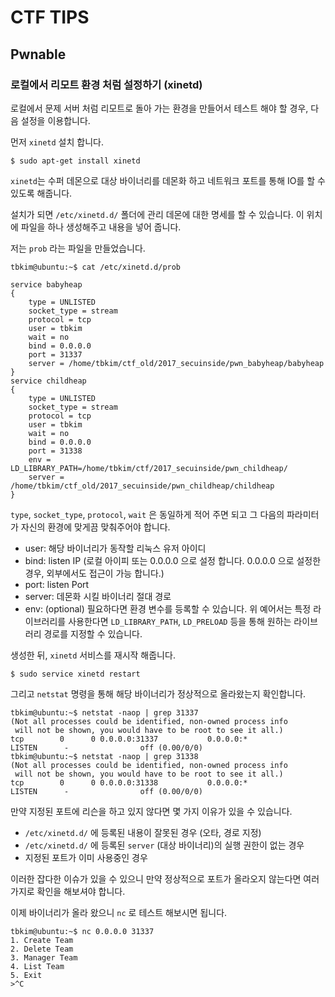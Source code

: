 # CTF TIPS

## Pwnable

### 로컬에서 리모트 환경 처럼 설정하기 (xinetd)

로컬에서 문제 서버 처럼 리모트로 돌아 가는 환경을 만들어서 테스트 해야 할 경우, 다음 설정을 이용합니다.

먼저 `xinetd` 설치 합니다.

```
$ sudo apt-get install xinetd
```

`xinetd`는 수퍼 데몬으로 대상 바이너리를 데몬화 하고 네트워크 포트를 통해 IO를 할 수 있도록 해줍니다.

설치가 되면 `/etc/xinetd.d/` 폴더에 관리 데몬에 대한 명세를 할 수 있습니다. 이 위치에 파일을 하나 생성해주고 내용을 넣어 줍니다.

저는 `prob` 라는 파일을 만들었습니다.

```
tbkim@ubuntu:~$ cat /etc/xinetd.d/prob

service babyheap
{
    type = UNLISTED
    socket_type = stream
    protocol = tcp
    user = tbkim
    wait = no
    bind = 0.0.0.0
    port = 31337
    server = /home/tbkim/ctf_old/2017_secuinside/pwn_babyheap/babyheap
}
service childheap
{
    type = UNLISTED
    socket_type = stream
    protocol = tcp
    user = tbkim
    wait = no
    bind = 0.0.0.0
    port = 31338
    env = LD_LIBRARY_PATH=/home/tbkim/ctf/2017_secuinside/pwn_childheap/
    server = /home/tbkim/ctf_old/2017_secuinside/pwn_childheap/childheap
}
```

`type`, `socket_type`, `protocol`, `wait` 은 동일하게 적어 주면 되고 그 다음의 파라미터가 자신의 환경에 맞게끔 맞춰주어야 합니다.

- user: 해당 바이너리가 동작할 리눅스 유저 아이디
- bind: listen IP (로컬 아이피 또는 0.0.0.0 으로 설정 합니다. 0.0.0.0 으로 설정한 경우, 외부에서도 접근이 가능 합니다.)
- port: listen Port
- server: 데몬화 시킬 바이너리 절대 경로
- env: (optional) 필요하다면 환경 변수를 등록할 수 있습니다. 위 예어서는 특정 라이브러리를 사용한다면 `LD_LIBRARY_PATH`, `LD_PRELOAD` 등을 통해 원하는 라이브러리 경로를 지정할 수 있습니다.

생성한 뒤, `xinetd` 서비스를 재시작 해줍니다.

```
$ sudo service xinetd restart
```

그리고 `netstat` 명령을 통해 해당 바이너리가 정상적으로 올라왔는지 확인합니다.

```
tbkim@ubuntu:~$ netstat -naop | grep 31337
(Not all processes could be identified, non-owned process info
 will not be shown, you would have to be root to see it all.)
tcp        0      0 0.0.0.0:31337           0.0.0.0:*               LISTEN      -                off (0.00/0/0)
tbkim@ubuntu:~$ netstat -naop | grep 31338
(Not all processes could be identified, non-owned process info
 will not be shown, you would have to be root to see it all.)
tcp        0      0 0.0.0.0:31338           0.0.0.0:*               LISTEN      -                off (0.00/0/0)
```

만약 지정된 포트에 리슨을 하고 있지 않다면 몇 가지 이유가 있을 수 있습니다.

- `/etc/xinetd.d/` 에 등록된 내용이 잘못된 경우 (오타, 경로 지정)
- `/etc/xinetd.d/` 에 등록된 `server` (대상 바이너리)의 실행 권한이 없는 경우
- 지정된 포트가 이미 사용중인  경우

이러한 잡다한 이슈가 있을 수 있으니 만약 정상적으로 포트가 올라오지 않는다면 여러가지로 확인을 해보셔야 합니다.

이제 바이너리가 올라 왔으니 `nc` 로 테스트 해보시면 됩니다.

```
tbkim@ubuntu:~$ nc 0.0.0.0 31337
1. Create Team
2. Delete Team
3. Manager Team
4. List Team
5. Exit
>^C
```

